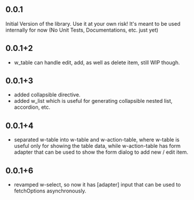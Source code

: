 ## 0.0.1

Initial Version of the library. Use it at your own risk!
It's meant to be used internally for now (No Unit Tests, Documentations, etc. just yet)

## 0.0.1+2
  * w_table can handle edit, add, as well as delete item, still WIP though.

## 0.0.1+3
  * added collapsible directive.
  * added w_list which is useful for generating collapsible nested list, accordion, etc.

## 0.0.1+4
  * separated w-table into w-table and w-action-table, where w-table is useful only for showing the table data, while w-action-table has form adapter that can be used to show the form dialog to add new / edit item.

## 0.0.1+6
  * revamped w-select, so now it has [adapter] input that can be used to fetchOptions asynchronously.

